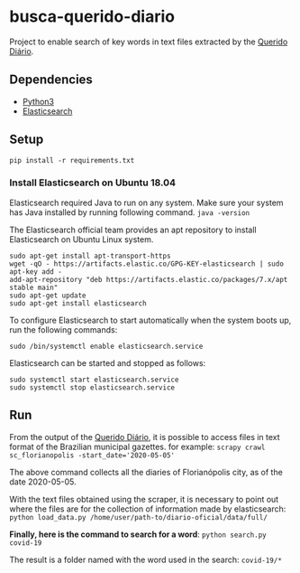 # busca-querido-diario
Project to enable search of key words in text files extracted by the [Querido Diário](https://github.com/okfn-brasil/diario-oficial).

## Dependencies
- [Python3](https://www.python.org/)
- [Elasticsearch](https://www.elastic.co/)

## Setup
`pip install -r requirements.txt`

### Install Elasticsearch on Ubuntu 18.04
Elasticsearch required Java to run on any system. Make sure your system has Java installed by running following command.
`java -version`

The Elasticsearch official team provides an apt repository to install Elasticsearch on Ubuntu Linux system.
```
sudo apt-get install apt-transport-https
wget -qO - https://artifacts.elastic.co/GPG-KEY-elasticsearch | sudo apt-key add -
add-apt-repository "deb https://artifacts.elastic.co/packages/7.x/apt stable main"
sudo apt-get update
sudo apt-get install elasticsearch
```
To configure Elasticsearch to start automatically when the system boots up, run the following commands:

`sudo /bin/systemctl enable elasticsearch.service`

Elasticsearch can be started and stopped as follows:
```
sudo systemctl start elasticsearch.service
sudo systemctl stop elasticsearch.service
```

## Run
From the output of the [Querido Diário](https://github.com/okfn-brasil/diario-oficial), it is possible to access files in text format of the Brazilian municipal gazettes. for example:
`scrapy crawl sc_florianopolis -start_date='2020-05-05'`

The above command collects all the diaries of Florianópolis city, as of the date 2020-05-05.

With the text files obtained using the scraper, it is necessary to point out where the files are for the collection of information made by elasticsearch:
`python load_data.py /home/user/path-to/diario-oficial/data/full/`

**Finally, here is the command to search for a word**:
`python search.py covid-19`

The result is a folder named with the word used in the search: `covid-19/*`
